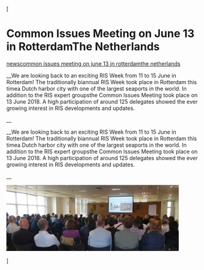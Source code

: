 [

# Common Issues Meeting on June 13 in RotterdamThe Netherlands

<a href="/news" style="text-transform:lowercase;">News</a><a href="/news/common_issues_meeting_on_june_13_in_rotterdam__the_netherlands" style="text-transform:lowercase;">Common Issues Meeting on June 13 in RotterdamThe Netherlands</a>  
  


__We are looking back to an exciting RIS Week from 11 to 15 June in Rotterdam! The traditionally biannual RIS Week took place in Rotterdam this timea Dutch harbor city with one of the largest seaports in the world. In addition to the RIS expert groupsthe Common Issues Meeting took place on 13 June 2018. A high participation of around 125 delegates showed the ever growing interest in RIS developments and updates.  
  
__

__We are looking back to an exciting RIS Week from 11 to 15 June in Rotterdam! The traditionally biannual RIS Week took place in Rotterdam this timea Dutch harbor city with one of the largest seaports in the world. In addition to the RIS expert groupsthe Common Issues Meeting took place on 13 June 2018. A high participation of around 125 delegates showed the ever growing interest in RIS developments and updates.  
  
__  
  
![](docs/Image/664/thumb_450x-_p1040162_a.jpg)  
  
  
  
  
  
  
  
  
]